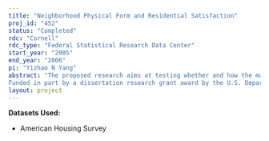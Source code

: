 ```yaml
---
title: "Neighborhood Physical Form and Residential Satisfaction"
proj_id: "452"
status: "Completed"
rdc: "Cornell"
rdc_type: "Federal Statistical Research Data Center"
start_year: "2005"
end_year: "2006"
pi: "Yizhao N Yang"
abstract: "The proposed research aims at testing whether and how the major components of neighborhood physical form—density, mixture in land use and housing, interconnectedness of street network—impose any systematic influence on residents’ perception and rating of their residential environment as a place to live, and how such influence would vary across household subgroups. It will employ multivariate statistic method to perform cross-sectional analyses. It will make use of the individual-level information from the publicly available 2002 metro-version American Housing Survey (AHS) data and neighborhood and community level social and physical measures derived from multiple data sources including the 2000 decennial census, the 2000 Census Transportation Planning Package (CTPP), and local parcel-based land use Geographic Information System (GIS) data. However, linking the AHS data to other datasets proposed to use in this research requires the census tract identifier, which is only available in the internal version of the AHS data. Given the current availability of the internal AHS datasets at the Center for Economic Studies (CES), the project proposes using the tract identifiers from the 1994/1995 internal AHS datasets for the 13 MSAs surveyed in the 2002 metro-AHS for the purpose of merging files. 
Funded in part by a dissertation research grant award by the U.S. Department of Housing and Urban Development (HUD), the proposed research is anticipated to generate output that will not only inform policy makers but also benefit the U.S. Census Bureau in several areas. First, the proposed research will improve the understanding of the AHS data quality by conducting not only a careful examination of the AHS data itself but also an evaluation of the relationship between the AHS neighborhood measures and the neighborhood measures generated with other datasets. Second, analyses performed in this research will lead to potential improvement in data collection by identifying shortcomings in current AHS data collection and document new data collection needs, such as neighborhood attributes important to residential satisfaction but not currently surveyed in the AHS. Third, the resulting new dataset from merging the AHS with the neighborhood and community measures generated in this research will remain at the CES and be made available to other researchers. This new dataset will greatly enhance the utility of the AHS data in social science. And, fourth, the proposed research will yield summary statistics and coefficient estimates that go beyond those commonly released by the Census Bureau and enable a better understanding about Americans’ residential settings and residential experience."
layout: project
---
```


**Datasets Used:**

  - American Housing Survey 

